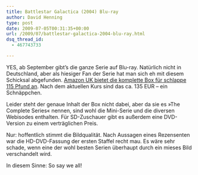 ```yaml
---
title: Battlestar Galactica (2004) Blu-ray
author: David Henning
type: post
date: 2009-07-05T00:31:35+00:00
url: /2009/07/battlestar-galactica-2004-blu-ray.html
dsq_thread_id:
  - 467743733

---
```

YES, ab September gibt&#8217;s die ganze Serie auf Blu-ray. Natürlich nicht in Deutschland, aber als hiesiger Fan der Serie hat man sich eh mit diesem Schicksal abgefunden. <a href="http://www.amazon.co.uk/Battlestar-Galactica-Complete-Blu-ray/dp/B0027UY8B8/ref=sr_1_5?ie=UTF8&s=dvd&qid=1246753991&sr=8-5" target="_blank">Amazon UK bietet die komplette Box für schlappe 115 Pfund an</a>. Nach dem aktuellen Kurs sind das ca. 135 EUR &#8211; ein Schnäppchen.

Leider steht der genaue Inhalt der Box nicht dabei, aber da sie es »The Complete Series« nennen, sind wohl die Mini-Serie und die diversen Webisodes enthalten. Für SD-Zuschauer gibt es außerdem eine DVD-Version zu einem verträglichen Preis.

Nur: hoffentlich stimmt die Bildqualität. Nach Aussagen eines Rezensenten war die HD-DVD-Fassung der ersten Staffel recht mau. Es wäre sehr schade, wenn eine der wohl besten Serien überhaupt durch ein mieses Bild verschandelt wird.

In diesem Sinne: So say we all!